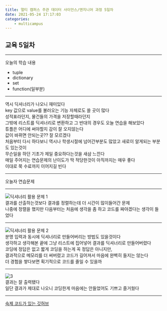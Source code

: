 ```yaml
---
title: 멀티 캠퍼스 주관 데이터 사이언스/엔지니어 과정 5일차
date: 2021-05-24 17:17:03
categories:
    - multicampus
---
```

## 교육 5일차
___
오늘의 학습 내용
- tuple
- dictionary
- set
- function(일부분)
___
역시 딕셔너리가 나오니 재미있다  
key 값으로 value를 불러오는 기능 자체로도 쓸 곳이 많다  
성적표라던지, 물건들의 가격을 저장할때라던지  
그밖에 리스트를 딕셔너리로 변환하고 그 반대의 경우도 오늘 연습을 해보았다  
튜플은 어디에 써야할지 감이 잘 오지않는다  
값이 바뀌면 안되는곳??  잘 모르겠다  
처음부터 다시 하다보니 역시나 학생시절에 넘어간부분도 많았고 새로이 알게되는 부분도 있는것이  
무슨일을 하던 기초가 제일 중요하다는것을 새삼 느낀다  
매일 주어지는 연습문제의 난이도가 딱 적당한것이 아직까지는 매우 좋다  
이대로 쭉 수료까지 이어지길 빈다  
___
오늘자 연습문제  
___ 
![딕셔너리 활용 문제 1](https://user-images.githubusercontent.com/84296244/119363363-b16bd200-bce8-11eb-85b2-4de4509af9fb.PNG)  
결과를 산출하는것보다 결과를 정렬하는데 더 시간이 많이들어간 문제  
나중에 정렬을 했지만 다음부터는 처음에 생각을 좀 하고 코드를 짜야겠다는 생각이 들었다  
___
![딕셔너리 활용 문제 2](https://user-images.githubusercontent.com/84296244/119363370-b29cff00-bce8-11eb-8d35-39ed0c9a687a.PNG)  
분명 입력과 동시에 딕셔너리로 만들어버리는 방법도 있을것이다  
생각하고 생각해본 끝에 그냥 리스트에 집어넣어 결과를 딕셔너리로 만들어버렸다  
코딩에 정답은 없고 짧게 코딩을 하는게 꼭 정답은 아니지만,  
결과적으로 메모리를 더 써버렸고 코드가 길어져서 마음에 완벽히 들지는 않는다  
더 경험을 쌓다보면 획기적으로 코드를 줄일 수 있을까  
___
![3](https://user-images.githubusercontent.com/84296244/119364276-b2513380-bce9-11eb-8a18-58b8d3b62706.PNG)  
결과는 잘 출력됐다  
일단 결과가 제대로 나오니 코딩한게 마음에는 안들었어도 기쁘고 즐거웠다  
___
[숙제 코드가 있는 깃허브](https://github.com/ouguro3/Study/blob/main/Python_Basic/10_dictionary/homework.py)   


